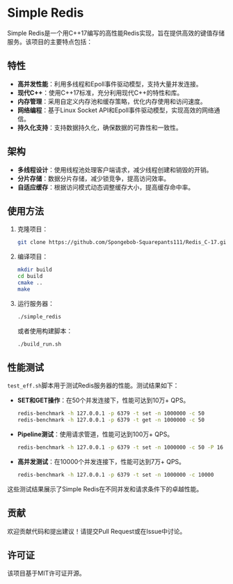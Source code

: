 # Simple Redis

Simple Redis是一个用C++17编写的高性能Redis实现，旨在提供高效的键值存储服务。该项目的主要特点包括：

## 特性

- **高并发性能**：利用多线程和Epoll事件驱动模型，支持大量并发连接。
- **现代C++**：使用C++17标准，充分利用现代C++的特性和库。
- **内存管理**：采用自定义内存池和缓存策略，优化内存使用和访问速度。
- **网络编程**：基于Linux Socket API和Epoll事件驱动模型，实现高效的网络通信。
- **持久化支持**：支持数据持久化，确保数据的可靠性和一致性。

## 架构

- **多线程设计**：使用线程池处理客户端请求，减少线程创建和销毁的开销。
- **分片存储**：数据分片存储，减少锁竞争，提高访问效率。
- **自适应缓存**：根据访问模式动态调整缓存大小，提高缓存命中率。

## 使用方法

1. 克隆项目：
   ```bash
   git clone https://github.com/Spongebob-Squarepants111/Redis_C-17.git
   ```

2. 编译项目：
   ```bash
   mkdir build
   cd build
   cmake ..
   make
   ```

3. 运行服务器：
   ```bash
   ./simple_redis
   ```
   
   或者使用构建脚本：
   ```bash
   ./build_run.sh
   ```

## 性能测试

`test_eff.sh`脚本用于测试Redis服务器的性能。测试结果如下：

- **SET和GET操作**：在50个并发连接下，性能可达到10万+ QPS。
  ```bash
  redis-benchmark -h 127.0.0.1 -p 6379 -t set -n 1000000 -c 50
  redis-benchmark -h 127.0.0.1 -p 6379 -t get -n 1000000 -c 50
  ```

- **Pipeline测试**：使用请求管道，性能可达到100万+ QPS。
  ```bash
  redis-benchmark -h 127.0.0.1 -p 6379 -t set -n 1000000 -c 50 -P 16
  ```

- **高并发测试**：在10000个并发连接下，性能可达到7万+ QPS。
  ```bash
  redis-benchmark -h 127.0.0.1 -p 6379 -t set -n 1000000 -c 10000
  ```

这些测试结果展示了Simple Redis在不同并发和请求条件下的卓越性能。

## 贡献

欢迎贡献代码和提出建议！请提交Pull Request或在Issue中讨论。

## 许可证

该项目基于MIT许可证开源。